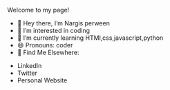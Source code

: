 Welcome to my page!

- 👋 Hey there, I’m Nargis perween
- 👀 I’m interested in coding
- 🌱 I’m currently learning HTMl,css,javascript,python
- 😄 Pronouns: coder
- 🔗 Find Me Elsewhere:
* LinkedIn
* Twitter
* Personal Website

<!---
Nargis7/Nargis7 is a ✨ special ✨ repository because its `README.md` (this file) appears on your GitHub profile.
You can click the Preview link to take a look at your changes.
--->
